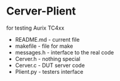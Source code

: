 # Cerver-Plient
for testing Aurix TC4xx

* README.md   - current file
* makefile    - file for make
* messages.h  - interface to the real code
* Cerver.h    - nothing special
* Cerver.c    - DUT server code
* Plient.py   - testers interface
